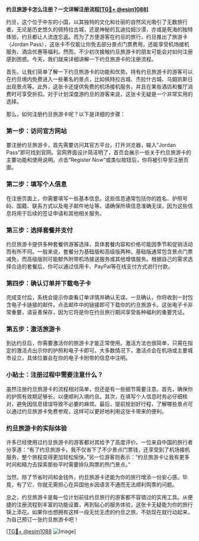 **约旦旅游卡怎么注册？一文详解注册流程[[TG💪+ @esim1088](https://t.me/s/esim1088)]**

约旦，这个位于中东的小国，以其独特的文化和壮丽的自然风光吸引了无数旅行者。无论是历史悠久的佩特拉古城，还是神秘的瓦迪拉姆沙漠，亦或是死海的独特体验，约旦都让人流连忘返。而为了方便游客在约旦的旅行，约旦推出了旅游卡（Jordan Pass），这张卡不仅能让你免去部分景点门票费用，还能享受机场接机服务、酒店优惠等福利。然而，不少初次接触约旦旅游卡的朋友可能会对如何注册感到困惑。今天，我们就来详细讲解一下约旦旅游卡的注册流程。

首先，让我们简单了解一下约旦旅游卡的功能和优势。持有约旦旅游卡的游客可以在约旦境内免费进入一些著名的景点，比如佩特拉古城、杰拉什古城、乌姆凯斯日出观景点等。此外，这张卡还提供免费的机场接机服务，并且在某些酒店和餐厅消费时可享受折扣。对于计划深度游约旦的游客来说，这张卡无疑是一个非常实用的选择。

那么，如何注册约旦旅游卡呢？以下是详细的步骤：

### 第一步：访问官方网站

要注册约旦旅游卡，首先需要访问其官方平台。打开浏览器，输入“Jordan Pass”即可找到官网。官网界面设计简洁明了，首页会展示一些关于约旦旅游卡的主要功能和使用说明。点击“Register Now”或类似按钮后，你将被引导至注册页面。

### 第二步：填写个人信息

在注册页面上，你需要填写一些基本信息。这些信息通常包括你的姓名、护照号码、国籍、联系方式以及电子邮件地址等。请确保所填信息准确无误，因为这些信息将用于后续的签证申请和其他相关服务。

### 第三步：选择套餐并支付

约旦旅游卡提供多种套餐供游客选择，具体套餐内容和价格可能因季节和促销活动而有所不同。一般来说，套餐分为基础版和高级版两种。基础版通常包含景点门票减免，而高级版则可能额外附带机场接送服务或其他增值服务。根据自己的需求选择合适的套餐后，你可以通过信用卡、PayPal等在线支付方式进行付款。

### 第四步：确认订单并下载电子卡

完成支付后，系统会提示你查看订单详情并确认无误。一旦确认，你将收到一封包含电子卡链接的邮件。点击邮件中的链接即可下载你的约旦旅游卡。这张电子卡非常重要，请妥善保存，因为它将是你在约旦旅行期间享受各种福利的重要凭证。

### 第五步：激活旅游卡

到达约旦后，你需要激活你的旅游卡才能正常使用。激活方法也很简单，只需在指定的激活点出示你的护照和电子卡即可。大多数情况下，激活点会在机场或主要城市设立，具体位置会在你的电子卡附带的信息中注明。

### 小贴士：注册过程中需要注意什么？

虽然注册约旦旅游卡的流程相对简单，但还是有一些细节需要注意。首先，确保你的护照有效期足够长，以便顺利入境约旦。其次，在填写个人信息时务必仔细核对，避免因信息错误导致不必要的麻烦。最后，提前规划好行程，了解哪些景点可以通过约旦旅游卡免费参观，这样可以更好地利用这张卡带来的便利。

### 约旦旅游卡的实际体验

许多已经使用过约旦旅游卡的游客都对其给予了高度评价。一位来自中国的旅行者分享道：“有了约旦旅游卡，我不仅省下了不少景点门票钱，还享受到了机场接机服务，整个旅程变得更加轻松愉快。”另一位游客则表示：“约旦旅游卡让我有更多时间和精力去探索那些平时需要排队购票的热门景点。”

当然，除了节省时间和金钱外，约旦旅游卡还能为你的旅行增添一份安心感。毕竟，有了它，你就无需担心在异国他乡因语言不通而无法顺利购票的问题。

总之，约旦旅游卡是每一位计划前往约旦旅行的游客都不容错过的实用工具。从便捷的注册流程到丰富的功能设置，再到贴心的服务体验，这张卡无疑能为你的旅行锦上添花。如果你也想拥有这样一段无忧无虑的约旦之旅，不妨现在就行动起来，为自己预订一张约旦旅游卡吧！

[[TG💪+ @esim1088](https://t.me/s/esim1088) ![Image](https://i.postimg.cc/4NQfJmqS/Snipaste-2025-05-13-00-14-12.png)]